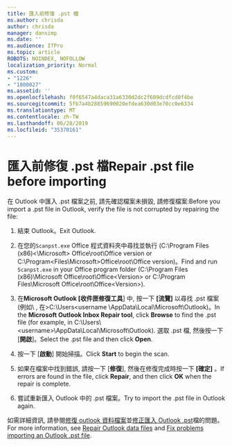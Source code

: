 ```yaml
---
title: 匯入前修復 .pst 檔
ms.author: chrisda
author: chrisda
manager: dansimp
ms.date: ''
ms.audience: ITPro
ms.topic: article
ROBOTS: NOINDEX, NOFOLLOW
localization_priority: Normal
ms.custom:
- "1226"
- "1800027"
ms.assetid: ''
ms.openlocfilehash: f0f6547a4daca31a6330d2dc2f609dcdfcd8f4be
ms.sourcegitcommit: 5fb7a4b28859690020efdea630d03e70cc0e6334
ms.translationtype: MT
ms.contentlocale: zh-TW
ms.lasthandoff: 06/28/2019
ms.locfileid: "35370161"
---
```

# <a name="repair-pst-file-before-importing"></a><span data-ttu-id="0b96c-102">匯入前修復 .pst 檔</span><span class="sxs-lookup"><span data-stu-id="0b96c-102">Repair .pst file before importing</span></span>

<span data-ttu-id="0b96c-103">在 Outlook 中匯入 .pst 檔案之前, 請先確認檔案未損毀, 請修復檔案:</span><span class="sxs-lookup"><span data-stu-id="0b96c-103">Before you import a .pst file in Outlook, verify the file is not corrupted by repairing the file:</span></span>

1. <span data-ttu-id="0b96c-104">結束 Outlook。</span><span class="sxs-lookup"><span data-stu-id="0b96c-104">Exit Outlook.</span></span>

2. <span data-ttu-id="0b96c-105">在您的`Scanpst.exe` Office 程式資料夾中尋找並執行 (C:\Program Files (x86)\<\Microsoft\> Office\root\Office version or C:\Program\<Files\Microsoft\>Office\root\Office version)。</span><span class="sxs-lookup"><span data-stu-id="0b96c-105">Find and run `Scanpst.exe` in your Office program folder (C:\Program Files (x86)\Microsoft Office\root\Office\<Version\> or C:\Program Files\Microsoft Office\root\Office\<Version\>).</span></span>

3. <span data-ttu-id="0b96c-106">在**Microsoft Outlook [收件匣修復工具**] 中, 按一下 **[流覽]** 以尋找 .pst 檔案 (例如\\ , 在\>C:\Users<username \AppData\Local\Microsoft\Outlook)。</span><span class="sxs-lookup"><span data-stu-id="0b96c-106">In the **Microsoft Outlook Inbox Repair tool**, click **Browse** to find the .pst file (for example, in C:\Users\\<username\>\AppData\Local\Microsoft\Outlook).</span></span> <span data-ttu-id="0b96c-107">選取 .pst 檔, 然後按一下 [**開啟**]。</span><span class="sxs-lookup"><span data-stu-id="0b96c-107">Select the .pst file and then click **Open**.</span></span>

4. <span data-ttu-id="0b96c-108">按一下 [**啟動**] 開始掃描。</span><span class="sxs-lookup"><span data-stu-id="0b96c-108">Click **Start** to begin the scan.</span></span>

5. <span data-ttu-id="0b96c-109">如果在檔案中找到錯誤, 請按一下 [**修復**], 然後在修復完成時按一下 **[確定]** 。</span><span class="sxs-lookup"><span data-stu-id="0b96c-109">If errors are found in the file, click **Repair**, and then click **OK** when the repair is complete.</span></span>

6. <span data-ttu-id="0b96c-110">嘗試重新匯入 Outlook 中的 .pst 檔案。</span><span class="sxs-lookup"><span data-stu-id="0b96c-110">Try to import the .pst file in Outlook again.</span></span>

<span data-ttu-id="0b96c-111">如需詳細資訊, 請參閱[修復 outlook 資料檔案](https://support.office.com/article/25663bc3-11ec-4412-86c4-60458afc5253)並[修正匯入 Outlook .pst](https://support.office.com/article/2d2e50dc-5c36-4ab2-ab50-f1be733b3d6e)檔的問題。</span><span class="sxs-lookup"><span data-stu-id="0b96c-111">For more information, see [Repair Outlook data files](https://support.office.com/article/25663bc3-11ec-4412-86c4-60458afc5253) and [Fix problems importing an Outlook .pst file](https://support.office.com/article/2d2e50dc-5c36-4ab2-ab50-f1be733b3d6e).</span></span>
